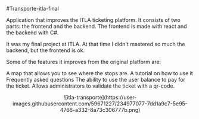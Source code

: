 ﻿#Transporte-itla-final

Application that improves the ITLA ticketing platform. It consists of two parts: the frontend and the backend. The frontend is made with react and the backend with C#.

It was my final project at ITLA. At that time I didn't mastered so much the backend, but the frontend is ok.

Some of the features it improves from the original platform are:

A map that allows you to see where the stops are.
A tutorial on how to use it
Frequently asked questions
The ability to use the user balance to pay for the ticket.
Allows administrators to validate the ticket with a qr-code.

<p align="center">
![itla-transporte](https://user-images.githubusercontent.com/59671227/234977077-7dd1a9c7-5e95-4766-a332-8a73c306777b.png)
</p>
